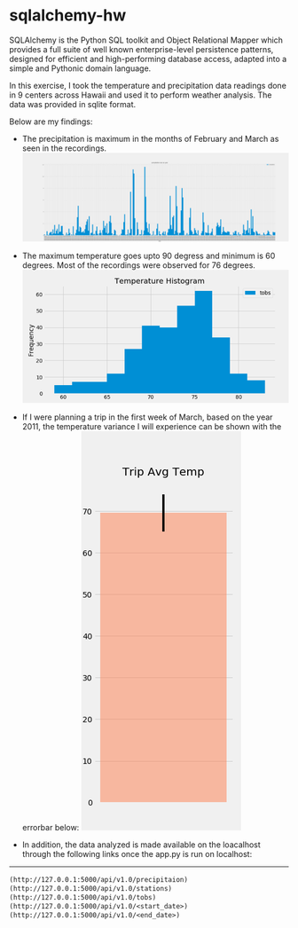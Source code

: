 # sqlalchemy-hw

SQLAlchemy is the Python SQL toolkit and Object Relational Mapper which provides a full suite of well known enterprise-level persistence patterns, designed for efficient and high-performing database access, adapted into a simple and Pythonic domain language.

In this exercise, I took the temperature and precipitation data readings done in 9 centers across Hawaii and used it to perform weather analysis. The data was provided in sqlite format.

Below are my findings:

* The precipitation is maximum in the months of February and March as seen in the recordings.
![precipitation_over_year.png](Images/precipation_over_year.png)

* The maximum temperature goes upto 90 degress and minimum is 60 degrees. Most of the recordings were observed for 76 degrees.
![Temperature_Historgram.png](Images/Temperature_Histogram.png)

* If I were planning a trip in the first week of March, based on the year 2011, the temperature variance I will experience can be shown with the errorbar below:
![Trip_Avg_Temp_ErrBar.png](Images/Trig_Avg_Temp_ErrBar.png)

* In addition, the data analyzed is made available on the loacalhost through the following links once the app.py is run on localhost:
-------------------------------------------------------------------------
```
(http://127.0.0.1:5000/api/v1.0/precipitaion)
(http://127.0.0.1:5000/api/v1.0/stations)
(http://127.0.0.1:5000/api/v1.0/tobs)
(http://127.0.0.1:5000/api/v1.0/<start_date>)
(http://127.0.0.1:5000/api/v1.0/<end_date>)
```